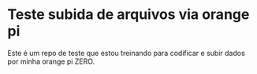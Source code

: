 # Teste subida de arquivos via orange pi
Este é um repo de teste que estou treinando para codificar e subir dados por minha orange pi ZERO.
